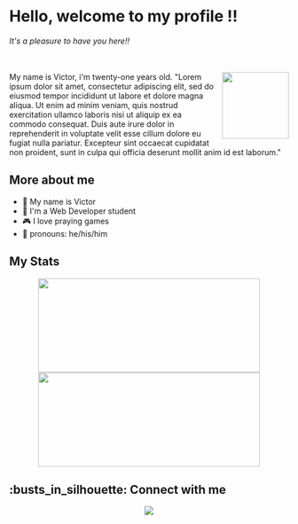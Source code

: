 <h1>Hello, welcome to my profile !!</h1>
<em>It's a pleasure to have you here!!</em>

<br>
<br>
<br>
  

<div>
   <img src="https://i.pinimg.com/originals/09/c6/29/09c62903beeba336dc9da76eb5c9a107.gif" width="120" align="right"/>
  <p align="left">
    My name is Victor, i'm twenty-one years old. "Lorem ipsum dolor sit amet, consectetur adipiscing elit, sed do eiusmod tempor incididunt ut labore et dolore magna aliqua. Ut enim ad minim veniam, quis nostrud exercitation ullamco laboris nisi ut aliquip ex ea commodo consequat. Duis aute irure dolor in reprehenderit in voluptate velit esse cillum dolore eu fugiat nulla pariatur. Excepteur sint occaecat cupidatat non proident, sunt in culpa qui officia deserunt mollit anim id est laborum."
  </p>
</div>

<h2>More about me</h2>

- 👋 My name is Victor
- 📖 I'm a Web Developer student
- 🎮 I love praying games
- 🧑 pronouns: he/his/him 

<h2>My Stats</h2>
<div align="center">
  <img 
    src="https://github-readme-stats.vercel.app/api?username=ImVictorM&show_icons=true&theme=radical" 
    width="400px" 
    height="170px"
  />
  <img 
    src="https://github-readme-stats.vercel.app/api/top-langs/?username=ImVictorM&langs_count=8&layout=compact&title_color=3483d8&bg_color=22272e&hide_border=true&theme=radical"
    height="170px" 
    width="400px" 
  />
 </div>

<section>
  <h2> :busts_in_silhouette: Connect with me </h2> 
  <div align="center">
    <a href="https://www.linkedin.com/in/victor-figueiredo-mendes/" target="_blank">
      <img src="https://img.shields.io/badge/LinkedIn-0077B5?style=for-the-badge&logo=linkedin&logoColor=white" />
    </a>
  </div>
</section>


